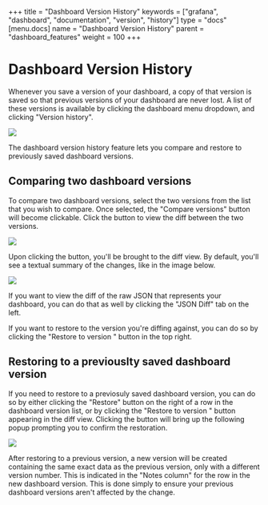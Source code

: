 +++
title = "Dashboard Version History"
keywords = ["grafana", "dashboard", "documentation", "version", "history"]
type = "docs"
[menu.docs]
name = "Dashboard Version History"
parent = "dashboard_features"
weight = 100
+++


# Dashboard Version History

Whenever you save a version of your dashboard, a copy of that version is saved so that previous versions of your dashboard are never lost. A list of these versions is available by clicking the dashboard menu dropdown, and clicking "Version history".

<img class="no-shadow" src="/img/docs/v4/dashboard_versions_list.png">

The dashboard version history feature lets you compare and restore to previously saved dashboard versions.

## Comparing two dashboard versions

To compare two dashboard versions, select the two versions from the list that you wish to compare. Once selected, the "Compare versions" button will become clickable. Click the button to view the diff between the two versions.

<img class="no-shadow" src="/img/docs/v4/dashboard_versions_select.png">

Upon clicking the button, you'll be brought to the diff view. By default, you'll see a textual summary of the changes, like in the image below.

<img class="no-shadow" src="/img/docs/v4/dashboard_versions_diff_basic.png">

If you want to view the diff of the raw JSON that represents your dashboard, you can do that as well by clicking the "JSON Diff" tab on the left.

If you want to restore to the version you're diffing against, you can do so by clicking the "Restore to version <x>" button in the top right.

## Restoring to a previouslty saved dashboard version

If you need to restore to a previosuly saved dashboard version, you can do so by either clicking the "Restore" button on the right of a row in the dashboard version list, or by clicking the "Restore to version <x>" button appearing in the diff view. Clicking the button will bring up the following popup prompting you to confirm the restoration.

<img class="no-shadow" src="/img/docs/v4/dashboard_versions_restore.png">

After restoring to a previous version, a new version will be created containing the same exact data as the previous version, only with a different version number. This is indicated in the "Notes column" for the row in the new dashboard version. This is done simply to ensure your previous dashboard versions aren't affected by the change.
